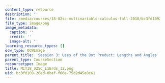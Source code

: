```yaml
---
content_type: resource
description: ''
file: /media/courses/18-02sc-multivariable-calculus-fall-2010/bc3fd10920ed0baff66e75d2d45e0e61_MIT18_02SC_L1Brds_12.png
file_type: image/png
image_metadata:
  caption: ''
  credit: ''
  image-alt: ''
learning_resource_types: []
ocw_type: OCWImage
parent_title: 'Session 3: Uses of the Dot Product: Lengths and Angles'
parent_type: CourseSection
resourcetype: Image
title: MIT18_02SC_L1Brds_12.png
uid: bc3fd109-20ed-0baf-f66e-75d2d45e0e61
---
```

